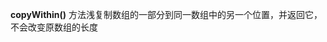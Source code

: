 **copyWithin()** 方法浅复制数组的一部分到同一数组中的另一个位置，并返回它，不会改变原数组的长度
<!--stackedit_data:
eyJoaXN0b3J5IjpbLTczOTUyNjAwLC0yMDg4NzQ2NjEyXX0=
-->